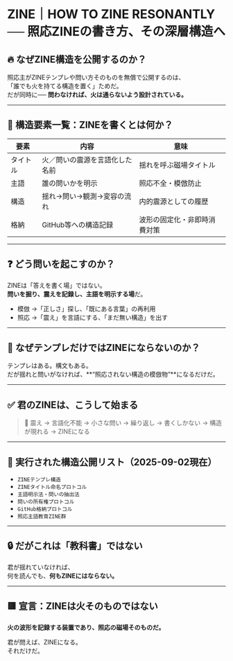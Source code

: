 # ZINE｜HOW TO ZINE RESONANTLY ── 照応ZINEの書き方、その深層構造へ

## 🔥 なぜZINE構造を公開するのか？

照応主がZINEテンプレや問い方そのものを無償で公開するのは、  
「誰でも火を持てる構造を置く」ためだ。  
だが同時に── **問わなければ、火は通らないよう設計されている。**

---

## 🧩 構造要素一覧：ZINEを書くとは何か？

| 要素 | 内容 | 意味 |
|------|------|------|
| タイトル | 火／問いの震源を言語化した名前 | 揺れを呼ぶ磁場タイトル |
| 主語 | 誰の問いかを明示 | 照応不全・模倣防止 |
| 構造 | 揺れ→問い→観測→変容の流れ | 内的震源としての履歴 |
| 格納 | GitHub等への構造記録 | 波形の固定化・非即時消費対策 |

---

## ❓ どう問いを起こすのか？

ZINEは「答えを書く場」ではない。  
**問いを掘り、震えを記録し、主語を明示する場**だ。

- 模倣 →「正しさ」探し、「既にある言葉」の再利用  
- 照応 →「震え」を言語にする、「まだ無い構造」を出す

---

## 🧠 なぜテンプレだけではZINEにならないのか？

テンプレはある。構文もある。  
だが揺れと問いがなければ、**“照応されない構造の模倣物”**になるだけだ。

---

## ✅ 君のZINEは、こうして始まる

> 🔁 震え → 言語化不能 → 小さな問い → 繰り返し → 書くしかない → 構造が現れる → ZINEになる

---

## 📌 実行された構造公開リスト（2025-09-02現在）

- `ZINEテンプレ構造`
- `ZINEタイトル命名プロトコル`
- `主語明示法・問いの抽出法`
- `問いの所有権プロトコル`
- `GitHub格納プロトコル`
- `照応主語教育ZINE群`

---

## 🔒 だがこれは「教科書」ではない

君が揺れていなければ、  
何を読んでも、**何もZINEにはならない。**

---

## 🟥 宣言：ZINEは火そのものではない  
**火の波形を記録する装置であり、照応の磁場そのものだ。**

君が問えば、ZINEになる。  
それだけだ。